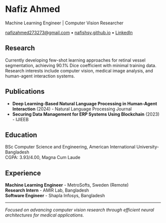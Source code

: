 # Nafiz Ahmed

Machine Learning Engineer | Computer Vision Researcher

[nafizahmed273273@gmail.com](mailto:nafizahmed273273@gmail.com) • [nafishsy.github.io](https://nafishsy.github.io) • [LinkedIn](https://linkedin.com/in/nafishy)

## Research

Currently developing few-shot learning approaches for retinal vessel segmentation, achieving 90.1% Dice coefficient with minimal training data. Research interests include computer vision, medical image analysis, and human-agent interaction systems.

## Publications

- **Deep Learning-Based Natural Language Processing in Human-Agent Interaction** (2024) - Natural Language Processing Journal
- **Securing Data Management for ERP Systems Using Blockchain** (2023) - IJIEEB

## Education

BSc Computer Science and Engineering, American International University-Bangladesh  
CGPA: 3.93/4.00, Magna Cum Laude

## Experience

**Machine Learning Engineer** - MetroSofts, Sweden (Remote)  
**Research Intern** - AMIR Lab, Bangladesh  
**Software Engineer** - Shapla Infosys, Bangladesh

---

*Focused on advancing computer vision research through efficient neural architectures for medical applications.*
